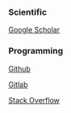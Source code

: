 ### Scientific
[Google Scholar](https://scholar.google.com/citations?user=nkuVGfEAAAAJ&hl)

### Programming
[Github](https://github.com/igorpejic)

[Gitlab](https://gitlab.com/igorpejic)

[Stack Overflow](https://stackoverflow.com/users/3865158/igor)
